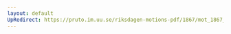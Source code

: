 ```yaml
---
layout: default
UpRedirect: https://pruto.im.uu.se/riksdagen-motions-pdf/1867/mot_1867__ak__209/mot_1867__ak__209-001.pdf
---
```

